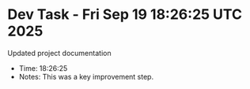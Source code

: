 # Dev Task - Fri Sep 19 18:26:25 UTC 2025
Updated project documentation
- Time: 18:26:25
- Notes: This was a key improvement step.
